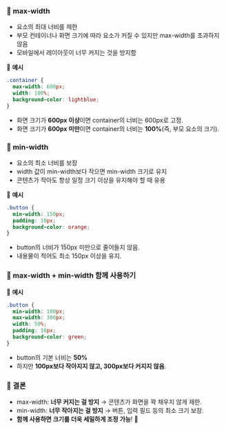 ### 📌 max-width

- 요소의 최대 너비를 제한
- 부모 컨테이너나 화면 크기에 따라 요소가 커질 수 있지만 max-width를 초과하지 않음
- 모바일에서 레이아웃이 너무 커지는 것을 방지함

🌈 **예시**

```css
.container {
  max-width: 600px;
  width: 100%;
  background-color: lightblue;
}
```

- 화면 크기가 **600px 이상**이면 container의 너비는 600px로 고정.
- 화면 크기가 **600px 미만**이면 container의 너비는 **100%**(즉, 부모 요소의 크기).



### 📌 min-width

- 요소의 최소 너비를 보장
- width 값이 min-width보다 작으면 min-width 크기로 유지
- 콘텐츠가 작아도 항상 일정 크기 이상을 유지해야 할 때 유용

🌈 **예시**

```css
.button {
  min-width: 150px;
  padding: 10px;
  background-color: orange;
}
```

- button의 너비가 150px 미만으로 줄어들지 않음.
- 내용물이 적어도 최소 150px 이상을 유지.



### 📌 max-width + min-width 함께 사용하기

🌈 **예시**

```css
.button {
  min-width: 100px;
  max-width: 300px;
  width: 50%;
  padding: 10px;
  background-color: green;
}
```

- button의 기본 너비는 **50%**
- 하지만 **100px보다 작아지지 않고, 300px보다 커지지 않음**.



### 🚀 결론

- max-width: **너무 커지는 걸 방지** → 콘텐츠가 화면을 꽉 채우지 않게 제한.
- min-width: **너무 작아지는 걸 방지** → 버튼, 입력 필드 등의 최소 크기 보장.
- **함께 사용하면 크기를 더욱 세밀하게 조정 가능**! 🚀